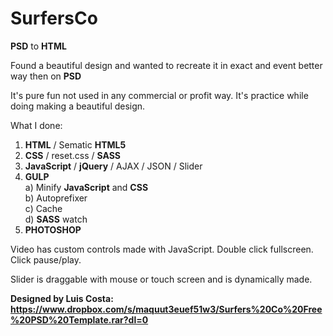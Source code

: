 # SurfersCo

**PSD** to **HTML**

Found a beautiful design and wanted to recreate it in exact and event better way then on **PSD**

It's pure fun not used in any commercial or profit way. It's practice while doing making a beautiful design.

What I done:

1. **HTML** / Sematic **HTML5**
2. **CSS** / reset.css / **SASS**
3. **JavaScript** / **jQuery** / AJAX / JSON / Slider
4. **GULP**
&nbsp; &nbsp;<br/> a) Minify **JavaScript** and **CSS**
&nbsp; &nbsp;<br/> b) Autoprefixer
&nbsp; &nbsp;<br/> c) Cache
&nbsp; &nbsp;<br/> d) **SASS** watch
5. **PHOTOSHOP**

Video has custom controls made with JavaScript. Double click fullscreen. Click pause/play.

Slider is draggable with mouse or touch screen and is dynamically made.

**Designed by Luis Costa: https://www.dropbox.com/s/maquut3euef51w3/Surfers%20Co%20Free%20PSD%20Template.rar?dl=0**
